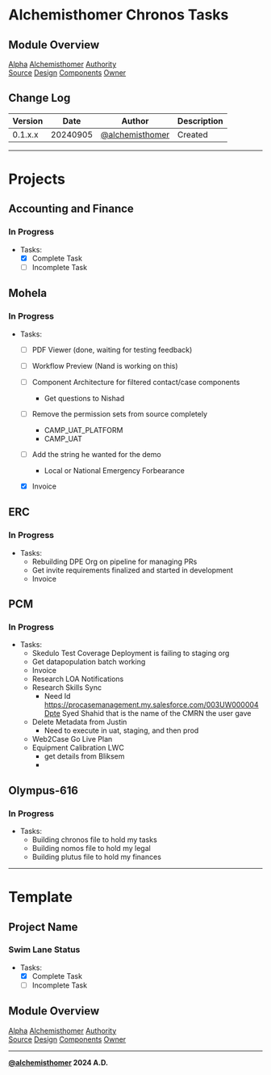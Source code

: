 # Alchemisthomer Chronos Tasks

## Module Overview
[Alpha](../../../README.md)
[Alchemisthomer](../README.md)
[Authority](../../zeus/zeus.components.md)  
[Source](../alchemisthomer.source.md)
[Design](../alchemisthomer.design.md)
[Components](../alchemisthomer.components.md)
[Owner](https://github.com/alchemisthomer)

## Change Log

| Version   | Date       | Author                                                   | Description   |
|-----------|------------|----------------------------------------------------------|---------------|
| 0.1.x.x   | 20240905   | [@alchemisthomer](https://github.com/alchemisthomer)     | Created       

---

# Projects

## Accounting and Finance
### In Progress
- Tasks:
    - [x] Complete Task
    - [ ] Incomplete Task

## Mohela
### In Progress
- Tasks:
    - [ ] PDF Viewer (done, waiting for testing feedback)
    - [ ] Workflow Preview (Nand is working on this)
    - [ ] Component Architecture for filtered contact/case components
        - Get questions to Nishad
    - [ ] Remove the permission sets from source completely
        - CAMP_UAT_PLATFORM
        - CAMP_UAT
    - [ ] Add the string he wanted for the demo
        - Local or National Emergency Forbearance
    - [x] Invoice


## ERC
### In Progress
- Tasks:
    - Rebuilding DPE Org on pipeline for managing PRs
    - Get invite requirements finalized and started in development
    - Invoice

## PCM
### In Progress
- Tasks:
    - Skedulo Test Coverage Deployment is failing to staging org
    - Get datapopulation batch working
    - Invoice
    - Research LOA Notifications
    - Research Skills Sync
        - Need Id https://procasemanagement.my.salesforce.com/003UW000004Dpte
        Syed Shahid that is the name of the CMRN the user gave
    - Delete Metadata from Justin
        - Need to execute in uat, staging, and then prod
    - Web2Case Go Live Plan
    - Equipment Calibration LWC
        - get details from Bliksem
        - 

## Olympus-616
### In Progress
- Tasks:
    - Building chronos file to hold my tasks
    - Building nomos file to hold my legal
    - Building plutus file to hold my finances

---
# Template

## Project Name
### Swim Lane Status
- Tasks:
    - [x] Complete Task
    - [ ] Incomplete Task

## Module Overview
[Alpha](../../../README.md)
[Alchemisthomer](../README.md)
[Authority](../../zeus/zeus.components.md)  
[Source](../alchemisthomer.source.md)
[Design](../alchemisthomer.design.md)
[Components](../alchemisthomer.components.md)
[Owner](https://github.com/alchemisthomer)

***
**[@alchemisthomer](https://github.com/alchemisthomer)
2024 A.D.**